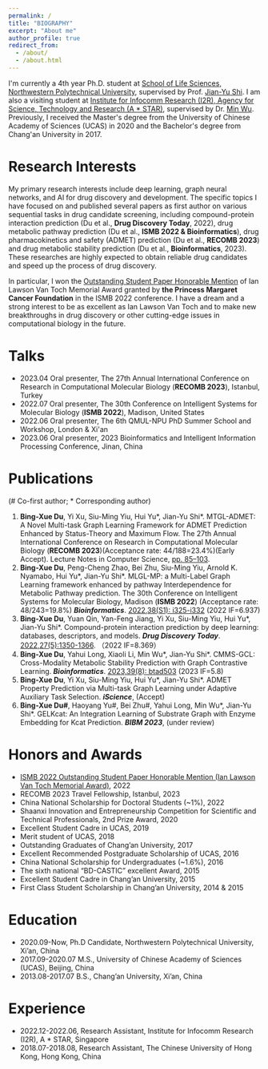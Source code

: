 ```yaml
---
permalink: /
title: "BIOGRAPHY"
excerpt: "About me"
author_profile: true
redirect_from: 
  - /about/
  - /about.html
---
```


I'm currently a 4th year Ph.D. student at [School of Life Sciences, Northwestern Polytechnical University](https://shengming.nwpu.edu.cn/Home.htm), supervised by Prof. [Jian-Yu Shi](https://www.researchgate.net/profile/Jian-Yu-Shi). I am also a visiting student at [Institute for Infocomm Research (I2R), Agency for Science, Technology and Research (A * STAR)](https://www.a-star.edu.sg/i2r), supervised by Dr. [Min Wu](https://sites.google.com/site/wumincf/home). Previously, I received the Master's degree from the University of Chinese Academy of Sciences (UCAS) in 2020 and the Bachelor's degree from Chang'an University in 2017.

Research Interests
======
My primary research interests include deep learning, graph neural networks, and AI for drug discovery and development. The specific topics I have focused on and published several papers as first author on various sequential tasks in drug candidate screening, including compound-protein interaction prediction (Du et al., **Drug Discovery Today**, 2022), drug metabolic pathway prediction (Du et al., **ISMB 2022 & Bioinformatics**), drug pharmacokinetics and safety (ADMET) prediction (Du et al., **RECOMB 2023**) and drug metabolic stability prediction (Du et al., **Bioinformatics**, 2023). These researches are highly expected to obtain reliable drug candidates and speed up the process of drug discovery.

In particular, I won the [Outstanding Student Paper Honorable Mention](https://www.iscb.org/ismb2022-general-info/award-winners) of Ian Lawson Van Toch Memorial Award granted by **the Princess Margaret Cancer Foundation** in the ISMB 2022 conference. I have a dream and a strong interest to be as excellent as Ian Lawson Van Toch and to make new breakthroughs in drug discovery or other cutting-edge issues in computational biology in the future. 

Talks
======
+ 2023.04 Oral presenter, The 27th Annual International Conference on Research in Computational Molecular Biology (**RECOMB 2023**), Istanbul, Turkey
+ 2022.07 Oral presenter, The 30th Conference on Intelligent Systems for Molecular Biology (**ISMB 2022**), Madison, United States
+ 2022.06 Oral presenter, The 6th QMUL-NPU PhD Summer School and Workshop, London & Xi'an
+ 2023.06 Oral presenter, 2023 Bioinformatics and Intelligent Information Processing Conference, Jinan, China

Publications
======
(# Co-first author; * Corresponding author)
1. **Bing-Xue Du**, Yi Xu, Siu-Ming Yiu, Hui Yu\*, Jian-Yu Shi\*. MTGL-ADMET: A Novel Multi-task Graph Learning Framework for ADMET Prediction Enhanced by Status-Theory and Maximum Flow. The 27th Annual International Conference on Research in Computational Molecular Biology (**RECOMB 2023**)(Acceptance rate: 44/188=23.4%)(Early Accept). Lecture Notes in Computer Science, [pp. 85–103](https://link.springer.com/chapter/10.1007/978-3-031-29119-7_6).
2. **Bing-Xue Du**, Peng-Cheng Zhao, Bei Zhu, Siu-Ming Yiu, Arnold K. Nyamabo, Hui Yu\*, Jian-Yu Shi\*. MLGL-MP: a Multi-Label Graph Learning framework enhanced by pathway Interdependence for Metabolic Pathway prediction. The 30th Conference on Intelligent Systems for Molecular Biology, Madison (**ISMB 2022**) (Acceptance rate: 48/243=19.8%) ***Bioinformatics***. [2022,38(S1): i325-i332](https://academic.oup.com/bioinformatics/article/38/Supplement_1/i325/6617514) (2022 IF=6.937)
3. **Bing-Xue Du**, Yuan Qin, Yan-Feng Jiang, Yi Xu, Siu-Ming Yiu, Hui Yu\*, Jian-Yu Shi\*. Compound-protein interaction prediction by deep learning: databases, descriptors, and models. ***Drug Discovery Today***. [2022,27(5):1350-1366](https://www.sciencedirect.com/science/article/pii/S1359644622000848). （2022 IF=8.369）
4. **Bing-Xue Du**, Yahui Long, Xiaoli Li, Min Wu\*, Jian-Yu Shi\*. CMMS-GCL: Cross-Modality Metabolic Stability Prediction with Graph Contrastive Learning. ***Bioinformatics***. [2023,39(8): btad503](https://academic.oup.com/bioinformatics/article/39/8/btad503/7241687) (2023 IF=5.8)
5. **Bing-Xue Du**, Yi Xu, Siu-Ming Yiu, Hui Yu\*, Jian-Yu Shi\*. ADMET Property Prediction via Multi-task Graph Learning under Adaptive Auxiliary Task Selection.
 ***iScience***, (Accept)
6. **Bing-Xue Du#**, Haoyang Yu#, Bei Zhu#, Yahui Long, Min Wu\*, Jian-Yu Shi\*. GELKcat: An Integration Learning of Substrate Graph with Enzyme Embedding for Kcat Prediction. ***BIBM 2023***, (under review)

Honors and Awards
======
+ [ISMB 2022 Outstanding Student Paper Honorable Mention (Ian Lawson Van Toch Memorial Award)](https://www.iscb.org/ismb2022-general-info/award-winners), 2022 
+ RECOMB 2023 Travel Fellowship, Istanbul, 2023
+ China National Scholarship for Doctoral Students (~1%), 2022
+ Shaanxi Innovation and Entrepreneurship Competition for Scientific and Technical Professionals, 2nd Prize Award, 2020
+ Excellent Student Cadre in UCAS, 2019
+ Merit student of UCAS, 2018
+ Outstanding Graduates of Chang’an University, 2017
+ Excellent Recommended Postgraduate Scholarship of UCAS, 2016
+ China National Scholarship for Undergraduates (~1.6%), 2016
+ The sixth national “BD-CASTIC” excellent Award, 2015
+ Excellent Student Cadre in Chang’an University, 2015
+ First Class Student Scholarship in Chang’an University, 2014 & 2015

Education
======
+ 2020.09-Now, Ph.D Candidate, Northwestern Polytechnical University, Xi’an, China
+ 2017.09-2020.07 M.S., University of Chinese Academy of Sciences (UCAS), Beijing, China
+ 2013.08-2017.07 B.S., Chang’an University, Xi’an, China

Experience
======
+ 2022.12-2022.06, Research Assistant, Institute for Infocomm Research (I2R), A * STAR, Singapore
+ 2018.07-2018.08, Research Assistant, The Chinese University of Hong Kong, Hong Kong, China
